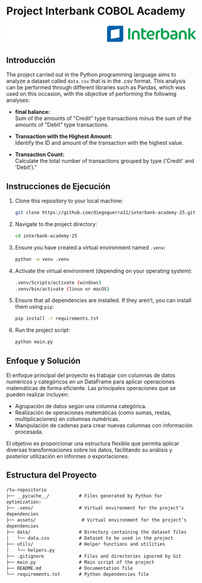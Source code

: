 # Project Interbank COBOL Academy

![Logo](./assets/logo.svg)

## Introducción

The project carried out in the Python programming language aims to analyze a dataset called ``data.csv`` that is in the .csv format. This analysis can be performed through different libraries such as Pandas, which was used on this occasion, with the objective of performing the following analyses:

- **final balance:**  
  Sum of the amounts of "Credit" type transactions minus the sum of the amounts of "Debit" type transactions.

- **Transaction with the Highest Amount:**  
  Identify the ID and amount of the transaction with the highest value.

- **Transaction Count:**  
   Calculate the total number of transactions grouped by type ('Credit' and 'Debit')."

## Instrucciones de Ejecución

1. Clone this repository to your local machine:
   ```bash
   git clone https://github.com/diegoguerra11/interbank-academy-25.git
   ```

2. Navigate to the project directory:
   ```bash
   cd interbank-academy-25
   ```

3. Ensure you have created a virtual environment named ``.venv``:
   ```bash
   python -m venv .venv
   ```

4. Activate the virtual environment (depending on your operating system):
   ```bash
   .venv/Scripts/activate (windows)
   .venv/bin/activate (linux or macOS)
   ```

5. Ensure that all dependencies are installed. If they aren’t, you can install them using ``pip``:
   ```bash
   pip install -r requirements.txt
   ```

6. Run the project script:
   ```bash
   python main.py
   ```

## Enfoque y Solución

El enfoque principal del proyecto es trabajar con columnas de datos numéricos y categóricos en un DataFrame para aplicar operaciones matemáticas de forma eficiente. Las principales operaciones que se pueden realizar incluyen:

- Agrupación de datos según una columna categórica.
- Realización de operaciones matemáticas (como sumas, restas, multiplicaciones) en columnas numéricas.
- Manipulación de cadenas para crear nuevas columnas con información procesada.

El objetivo es proporcionar una estructura flexible que permita aplicar diversas transformaciones sobre los datos, facilitando su análisis y posterior utilización en informes o exportaciones.

## Estructura del Proyecto

```
/tu-repositorio
├── __pycache__/           # Files generated by Python for optimization:
├── .venv/                 # Virtual environment for the project’s dependencies
├── assets/                 # Virtual environment for the project’s dependencies
├── data/                  # Directory containing the dataset files
│   └── data.csv           # Dataset to be used in the project
├── utils/                 # Helper functions and utilities
│   └── helpers.py
├── .gitignore             # Files and directories ignored by Git
├── main.py                # Main script of the project
├── README.md              # Documentation file
└── requirements.txt       # Python dependencies file
```